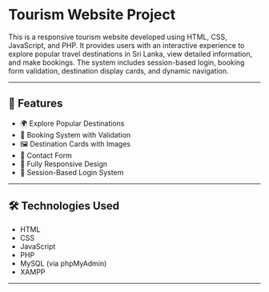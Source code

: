 # Tourism Website Project
This is a responsive tourism website developed using HTML, CSS, JavaScript, and PHP. It provides users with an interactive experience to explore popular travel destinations in Sri Lanka, view detailed information, and make bookings. The system includes session-based login, booking form validation, destination display cards, and dynamic navigation.

---

## 🚀 Features

- 🌍 Explore Popular Destinations  
- 📅 Booking System with Validation  
- 🖼️ Destination Cards with Images  
- 💬 Contact Form  
- 📱 Fully Responsive Design  
- 🔐 Session-Based Login System  

---

## 🛠️ Technologies Used

- HTML  
- CSS  
- JavaScript  
- PHP  
- MySQL (via phpMyAdmin)  
- XAMPP  

---


